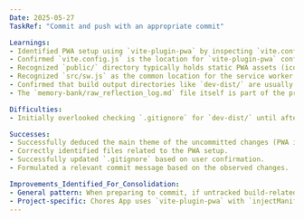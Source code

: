 ```yaml
---
Date: 2025-05-27
TaskRef: "Commit and push with an appropriate commit"

Learnings:
- Identified PWA setup using `vite-plugin-pwa` by inspecting `vite.config.js` and untracked files like `public/` and `src/sw.js`.
- Confirmed `vite.config.js` is the location for `vite-plugin-pwa` configuration, including manifest details and service worker strategy (`injectManifest`).
- Recognized `public/` directory typically holds static PWA assets (icons, manifest files).
- Recognized `src/sw.js` as the common location for the service worker source file when using `injectManifest`.
- Confirmed that build output directories like `dev-dist/` are usually added to `.gitignore`.
- The `memory-bank/raw_reflection_log.md` file itself is part of the project's tracking and should be included in commits.

Difficulties:
- Initially overlooked checking `.gitignore` for `dev-dist/` until after `git status` revealed it as untracked. Future git operations could benefit from checking `.gitignore` status for build-related directories earlier if untracked build outputs are present.

Successes:
- Successfully deduced the main theme of the uncommitted changes (PWA implementation) by analyzing modified and untracked files.
- Correctly identified files related to the PWA setup.
- Successfully updated `.gitignore` based on user confirmation.
- Formulated a relevant commit message based on the observed changes.

Improvements_Identified_For_Consolidation:
- General pattern: When preparing to commit, if untracked build-related directories (e.g., `dist`, `build`, `dev-dist`) appear, verify if they should be added to `.gitignore`.
- Project-specific: Chores App uses `vite-plugin-pwa` with `injectManifest` strategy, `src/sw.js` for service worker, and `public/` for PWA assets.
---
```

